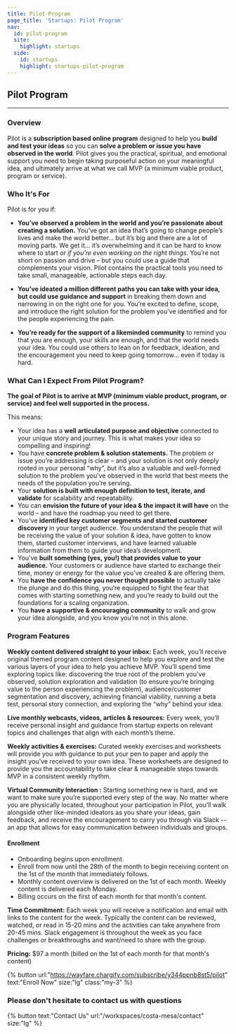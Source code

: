 ```yaml
---
title: Pilot Program
page_title: 'Startups: Pilot Program'
nav:
  id: pilot-program
  site:
    highlight: startups
  side:
    id: startups
    highlight: startups-pilot-program
---
```


## Pilot Program

---

### Overview

Pilot is a **subscription based online program** designed to help you **build and test your ideas** so you can **solve a problem or issue you have observed in the world**. Pilot gives you the practical, spiritual, and emotional support you need to begin taking purposeful action on your meaningful idea, and ultimately arrive at what we call MVP (a minimum viable product, program or service).

### Who It's For

Pilot is for you if:

* **You’ve observed a problem in the world and you’re passionate about creating a solution.** You’ve got an idea that’s going to change people’s lives and make the world better... but it’s big and there are a lot of moving parts. We get it... it’s overwhelming and it can be hard to know where to start _or if you’re even working on the right things_. You’re not short on passion and drive – but you could use a guide that complements your vision. Pilot contains the practical tools you need to take small, manageable, actionable steps each day.

* **You’ve ideated a million different paths you can take with your idea, but could use guidance and support** in breaking them down and narrowing in on the right one for you. You’re excited to define, scope, and introduce the right solution for the problem you've identified and for the people experiencing the pain.

* **You’re ready for the support of a likeminded community** to remind you that you are enough, your skills are enough, and that the world needs your idea. You could use others to lean on for feedback, ideation, and the encouragement you need to keep going tomorrow... even if today is hard.

### What Can I Expect From Pilot Program?

**The goal of Pilot is to arrive at MVP (minimum viable product, program, or service) and feel well supported in the process.**

This means:

* Your idea has a **well articulated purpose and objective** connected to your unique story and journey. This is what makes your idea so compelling and inspiring!
* You have **concrete problem & solution statements.** The problem or issue you’re addressing is clear – and your solution is not only deeply rooted in your personal “why”, but it’s also a valuable and well-formed solution to the problem you’ve observed in the world that best meets the needs of the population you’re serving.
* Your **solution is built with enough definition to test, iterate, and validate** for scalability and repeatability.
* You can **envision the future of your idea & the impact it will have** on the world – and have the roadmap you need to get there.
* You've **identified key customer segments and started customer discovery** in your target audience. You understand the people that will be receiving the value of your solution & idea, have gotten to know them, started customer interviews, and have learned valuable information from them to guide your idea’s development.
* You’ve **built something (yes, you!) that provides value to your audience.** Your customers or audience have started to exchange their time, money or energy for the value you’ve created & are offering them.
* You **have the confidence you never thought possible** to actually take the plunge and do this thing, you’re equipped to fight the fear that comes with starting something new, and you’re ready to build out the foundations for a scaling organization.
* You **have a supportive & encouraging community** to walk and grow your idea alongside, and you know you’re not in this alone.

### Program Features

**Weekly content delivered straight to your inbox:** Each week, you’ll receive original themed program content designed to help you explore and test the various layers of your idea to help you achieve MVP. You’ll spend time exploring topics like: discovering the true root of the problem you’ve observed, solution exploration and validation (to ensure you’re bringing value to the person experiencing the problem), audience/customer segmentation and discovery, achieving financial viability, running a beta test, personal story connection, and exploring the “why” behind your idea.

**Live monthly webcasts, videos, articles & resources:** Every week, you’ll receive personal insight and guidance from startup experts on relevant topics and challenges that align with each month’s theme.

**Weekly activities & exercises:** Curated weekly exercises and worksheets will provide you with guidance to put your pen to paper and apply the insight you’ve received to your own idea. These worksheets are designed to provide you the accountability to take clear & manageable steps towards MVP in a consistent weekly rhythm.

**Virtual Community Interaction :** Starting something new is hard, and we want to make sure you’re supported every step of the way. No matter where you are physically located, throughout your participation in Pilot, you’ll walk alongside other like-minded ideators as you share your ideas, gain feedback, and receive the encouragement to carry you through via Slack -- an app that allows for easy communication between individuals and groups.

#### Enrollment
* Onboarding begins upon enrollment.
* Enroll from now until the 28th of the month to begin receiving content on the 1st of the month that immediately follows.
* Monthly content overview is delivered on the 1st of each month. Weekly content is delivered each Monday.
* Billing occurs on the first of each month for that month's content.

**Time Commitment:** Each week you will receive a notification and email with links to the content for the week. Typically the content can be reviewed, watched, or read in 15-20 mins and the activities can take anywhere from 20-45 mins. Slack engagement is throughout the week as you face challenges or breakthroughs and want/need to share with the group.

**Pricing:** $97 a month (billed on the 1st of each month for that month's content)

{% button url:"https://wayfare.chargify.com/subscribe/y344ppnb8st5/pilot" text:"Enroll Now" size:"lg" class:"my-3" %}

### Please don't hesitate to contact us with questions

{% button text:"Contact Us" url:"/workspaces/costa-mesa/contact" size:"lg" %}
